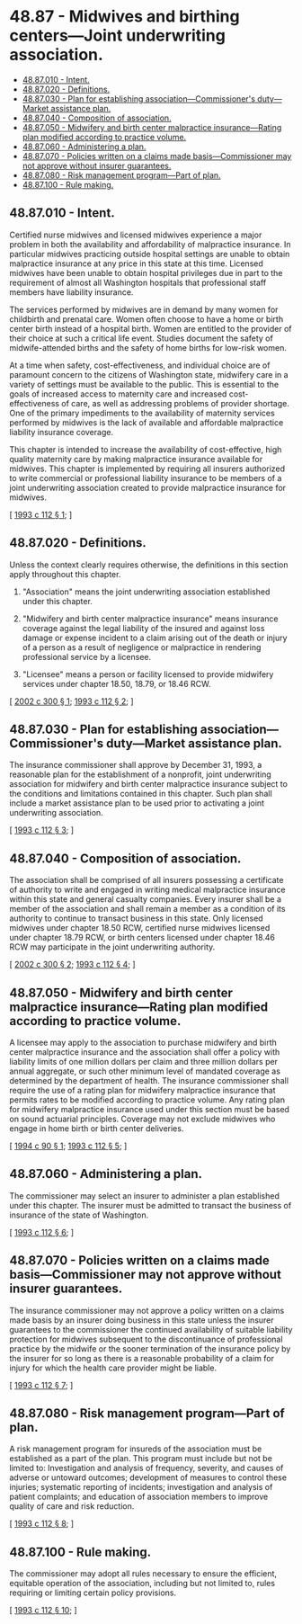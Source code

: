 # 48.87 - Midwives and birthing centers—Joint underwriting association.
* [48.87.010 - Intent.](#4887010---intent)
* [48.87.020 - Definitions.](#4887020---definitions)
* [48.87.030 - Plan for establishing association—Commissioner's duty—Market assistance plan.](#4887030---plan-for-establishing-associationcommissioners-dutymarket-assistance-plan)
* [48.87.040 - Composition of association.](#4887040---composition-of-association)
* [48.87.050 - Midwifery and birth center malpractice insurance—Rating plan modified according to practice volume.](#4887050---midwifery-and-birth-center-malpractice-insurancerating-plan-modified-according-to-practice-volume)
* [48.87.060 - Administering a plan.](#4887060---administering-a-plan)
* [48.87.070 - Policies written on a claims made basis—Commissioner may not approve without insurer guarantees.](#4887070---policies-written-on-a-claims-made-basiscommissioner-may-not-approve-without-insurer-guarantees)
* [48.87.080 - Risk management program—Part of plan.](#4887080---risk-management-programpart-of-plan)
* [48.87.100 - Rule making.](#4887100---rule-making)
## 48.87.010 - Intent.
Certified nurse midwives and licensed midwives experience a major problem in both the availability and affordability of malpractice insurance. In particular midwives practicing outside hospital settings are unable to obtain malpractice insurance at any price in this state at this time. Licensed midwives have been unable to obtain hospital privileges due in part to the requirement of almost all Washington hospitals that professional staff members have liability insurance.

The services performed by midwives are in demand by many women for childbirth and prenatal care. Women often choose to have a home or birth center birth instead of a hospital birth. Women are entitled to the provider of their choice at such a critical life event. Studies document the safety of midwife-attended births and the safety of home births for low-risk women.

At a time when safety, cost-effectiveness, and individual choice are of paramount concern to the citizens of Washington state, midwifery care in a variety of settings must be available to the public. This is essential to the goals of increased access to maternity care and increased cost-effectiveness of care, as well as addressing problems of provider shortage. One of the primary impediments to the availability of maternity services performed by midwives is the lack of available and affordable malpractice liability insurance coverage.

This chapter is intended to increase the availability of cost-effective, high quality maternity care by making malpractice insurance available for midwives. This chapter is implemented by requiring all insurers authorized to write commercial or professional liability insurance to be members of a joint underwriting association created to provide malpractice insurance for midwives.

\[ [1993 c 112 § 1](https://lawfilesext.leg.wa.gov/biennium/1993-94/Pdf/Bills/Session%20Laws/Senate/5778-S.SL.pdf?cite=1993%20c%20112%20§%201); \]

## 48.87.020 - Definitions.
Unless the context clearly requires otherwise, the definitions in this section apply throughout this chapter.

1. "Association" means the joint underwriting association established under this chapter.

2. "Midwifery and birth center malpractice insurance" means insurance coverage against the legal liability of the insured and against loss damage or expense incident to a claim arising out of the death or injury of a person as a result of negligence or malpractice in rendering professional service by a licensee.

3. "Licensee" means a person or facility licensed to provide midwifery services under chapter 18.50, 18.79, or 18.46 RCW.

\[ [2002 c 300 § 1](https://lawfilesext.leg.wa.gov/biennium/2001-02/Pdf/Bills/Session%20Laws/House/2317.SL.pdf?cite=2002%20c%20300%20§%201); [1993 c 112 § 2](https://lawfilesext.leg.wa.gov/biennium/1993-94/Pdf/Bills/Session%20Laws/Senate/5778-S.SL.pdf?cite=1993%20c%20112%20§%202); \]

## 48.87.030 - Plan for establishing association—Commissioner's duty—Market assistance plan.
The insurance commissioner shall approve by December 31, 1993, a reasonable plan for the establishment of a nonprofit, joint underwriting association for midwifery and birth center malpractice insurance subject to the conditions and limitations contained in this chapter. Such plan shall include a market assistance plan to be used prior to activating a joint underwriting association.

\[ [1993 c 112 § 3](https://lawfilesext.leg.wa.gov/biennium/1993-94/Pdf/Bills/Session%20Laws/Senate/5778-S.SL.pdf?cite=1993%20c%20112%20§%203); \]

## 48.87.040 - Composition of association.
The association shall be comprised of all insurers possessing a certificate of authority to write and engaged in writing medical malpractice insurance within this state and general casualty companies. Every insurer shall be a member of the association and shall remain a member as a condition of its authority to continue to transact business in this state. Only licensed midwives under chapter 18.50 RCW, certified nurse midwives licensed under chapter 18.79 RCW, or birth centers licensed under chapter 18.46 RCW may participate in the joint underwriting authority.

\[ [2002 c 300 § 2](https://lawfilesext.leg.wa.gov/biennium/2001-02/Pdf/Bills/Session%20Laws/House/2317.SL.pdf?cite=2002%20c%20300%20§%202); [1993 c 112 § 4](https://lawfilesext.leg.wa.gov/biennium/1993-94/Pdf/Bills/Session%20Laws/Senate/5778-S.SL.pdf?cite=1993%20c%20112%20§%204); \]

## 48.87.050 - Midwifery and birth center malpractice insurance—Rating plan modified according to practice volume.
A licensee may apply to the association to purchase midwifery and birth center malpractice insurance and the association shall offer a policy with liability limits of one million dollars per claim and three million dollars per annual aggregate, or such other minimum level of mandated coverage as determined by the department of health. The insurance commissioner shall require the use of a rating plan for midwifery malpractice insurance that permits rates to be modified according to practice volume. Any rating plan for midwifery malpractice insurance used under this section must be based on sound actuarial principles. Coverage may not exclude midwives who engage in home birth or birth center deliveries.

\[ [1994 c 90 § 1](https://lawfilesext.leg.wa.gov/biennium/1993-94/Pdf/Bills/Session%20Laws/House/2430-S.SL.pdf?cite=1994%20c%2090%20§%201); [1993 c 112 § 5](https://lawfilesext.leg.wa.gov/biennium/1993-94/Pdf/Bills/Session%20Laws/Senate/5778-S.SL.pdf?cite=1993%20c%20112%20§%205); \]

## 48.87.060 - Administering a plan.
The commissioner may select an insurer to administer a plan established under this chapter. The insurer must be admitted to transact the business of insurance of the state of Washington.

\[ [1993 c 112 § 6](https://lawfilesext.leg.wa.gov/biennium/1993-94/Pdf/Bills/Session%20Laws/Senate/5778-S.SL.pdf?cite=1993%20c%20112%20§%206); \]

## 48.87.070 - Policies written on a claims made basis—Commissioner may not approve without insurer guarantees.
The insurance commissioner may not approve a policy written on a claims made basis by an insurer doing business in this state unless the insurer guarantees to the commissioner the continued availability of suitable liability protection for midwives subsequent to the discontinuance of professional practice by the midwife or the sooner termination of the insurance policy by the insurer for so long as there is a reasonable probability of a claim for injury for which the health care provider might be liable.

\[ [1993 c 112 § 7](https://lawfilesext.leg.wa.gov/biennium/1993-94/Pdf/Bills/Session%20Laws/Senate/5778-S.SL.pdf?cite=1993%20c%20112%20§%207); \]

## 48.87.080 - Risk management program—Part of plan.
A risk management program for insureds of the association must be established as a part of the plan. This program must include but not be limited to: Investigation and analysis of frequency, severity, and causes of adverse or untoward outcomes; development of measures to control these injuries; systematic reporting of incidents; investigation and analysis of patient complaints; and education of association members to improve quality of care and risk reduction.

\[ [1993 c 112 § 8](https://lawfilesext.leg.wa.gov/biennium/1993-94/Pdf/Bills/Session%20Laws/Senate/5778-S.SL.pdf?cite=1993%20c%20112%20§%208); \]

## 48.87.100 - Rule making.
The commissioner may adopt all rules necessary to ensure the efficient, equitable operation of the association, including but not limited to, rules requiring or limiting certain policy provisions.

\[ [1993 c 112 § 10](https://lawfilesext.leg.wa.gov/biennium/1993-94/Pdf/Bills/Session%20Laws/Senate/5778-S.SL.pdf?cite=1993%20c%20112%20§%2010); \]

